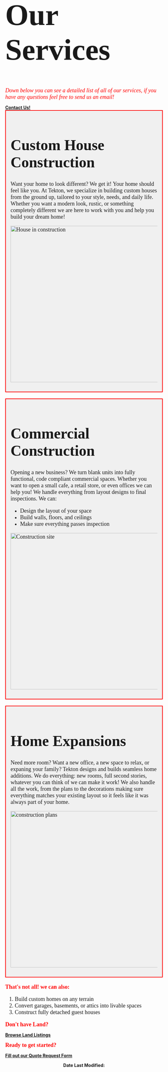 <html>
<body>

<font face="Elephant" size="7">
  <h1>Our Services</h1>
</font>


<!--Email -->
<font face="Georgia" size="4">
  <i style="color: red;">Down below you can see a detailed list of all of our services, if you have any questions feel free to send us an email! </i>
</font>

<p></p>

<a href="mailto:TektonConstruction@gmail.com" style="text-decoration: underline; font-weight: bold;">
  Contact Us!
</a>

<!--First service Custom House construction -->
<div style="border: 2px solid red; background-color: #f0f0f0; padding: 15px; margin-bottom: 20px;">
<font face="Elephant" size="5">
  <h1>Custom House Construction</h1>
</font>


<font face="Georgia" size="4">
  <p>Want your home to look different? We get it! Your home should feel like you. At Tekton, we specialize in building custom houses from the ground up, tailored to your style, needs, and daily life. Whether you want a modern look, rustic, or something completely different we are here to work with you and help you build your dream home!
</p>

  <img src="https://images.pexels.com/photos/534220/pexels-photo-534220.jpeg" alt="House in construction" width="500" style="display: block; margin: 0 auto 15px auto;">
</font>
</div>


<!--Second service Commercial construction -->

<div style="border: 2px solid red; background-color: #f0f0f0; padding: 15px; margin-bottom: 20px;">
<font face="Elephant" size="5">
  <h1>Commercial Construction</h1>
</font>

<font face="Georgia" size="4">
  <p>Opening a new business? We turn blank units into fully functional, code compliant commercial spaces. Whether you want to open a small cafe, a retail store, or even offices we can help you! We handle everything from layout designs to final inspections. We can:
</p>

<ul>
  <li>Design the layout of your space</li>
  <li>Build walls, floors, and ceilings</li>
  <li>Make sure everything passes inspection</li>
</ul>

  <img src="https://images.pexels.com/photos/1463917/pexels-photo-1463917.jpeg" alt="Construction site" width="500" style="display: block; margin: 0 auto 15px auto;">
</font>
</div>

<!--Third service Home expansions -->

<div style="border: 2px solid red; background-color: #f0f0f0; padding: 15px; margin-bottom: 20px;">
<font face="Elephant" size="5">
  <h1>Home Expansions</h1>
</font>

<font face="Georgia" size="4">
  <p>Need more room? Want a new office, a new space to relax, or expaning your family? Tekton designs and builds seamless home additions. We do everything: new rooms, full second stories, whatever you can think of we can make it work! We also handle all the work, from the plans to the decorations making sure everything matches your existing layout so it feels like it was always part of your home. 
</p>

  <img src="https://images.pexels.com/photos/271667/pexels-photo-271667.jpeg" alt="construction plans" width="500" style="display: block; margin: 0 auto 15px auto;">
</font>
</div>

<p></p>

<!--Extra Services -->
<font face="Georgia" size="4">
  <b style="color: red;">That's not all! we can also: </b>

  <ol>
    <li>Build custom homes on any terrain</li>
    <li>Convert garages, basements, or attics into livable spaces</li>
    <li>Construct fully detached guest houses</li>
  </ol>
</font>

<!-- Terrain stuff-->
<p></p>
<font face="Georgia" size="4">
  <b style="color: red;">Don't have Land? </b>
</font>

<b><a href="https://www.landwatch.com/" target="_blank">Browse Land Listings</a></b>

<!--Download quote -->
<p></p>
<font face="Georgia" size="4">
  <b style="color: red;">Ready to get started? </b>
</font>

 <b><a href="Untitled document.pdf" download>Fill out our Quote Request Form</a> </b>

<!--Date last modified -->
<p></p>
<p style="text-align: center;">
  <b>Date Last Modified:</b> <span id="lastModified"></span>
</p>

<script>
  document.getElementById("lastModified").textContent = document.lastModified;
</script>
</body>
</html>
